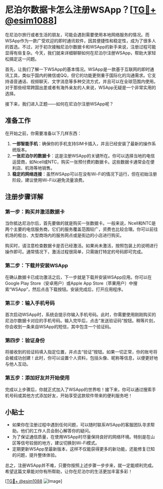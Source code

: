 # 尼泊尔数据卡怎么注册WSApp？[[TG💪+ @esim1088](https://t.me/s/esim1088)]

在尼泊尔旅行或者生活的朋友，可能会遇到需要使用本地网络服务的情况。而WSApp作为一款广受欢迎的即时通讯软件，因其便捷性和稳定性，成为了很多人的首选。不过，对于初次接触尼泊尔数据卡和WSApp的新手来说，注册过程可能显得有些复杂。今天，我们就来详细聊聊如何在尼泊尔注册WSApp，帮助大家轻松搞定这一问题。

首先，让我们了解一下WSApp的基本情况。WSApp是一款基于互联网的即时通讯工具，类似于国内的微信或QQ，但它的功能更侧重于国际化的沟通需求。它支持语音通话、视频聊天、文字消息等多种交流方式，并且可以在全球范围内使用。对于那些经常跨国出差或者有海外亲友的人来说，WSApp无疑是一个非常实用的选择。

接下来，我们进入正题——如何在尼泊尔注册WSApp呢？

## 准备工作

在开始之前，你需要准备以下几样东西：

1. **一部智能手机**：确保你的手机支持SIM卡插入，并且已经安装了最新的操作系统版本。
2. **一张尼泊尔的数据卡**：这是注册WSApp的关键所在。你可以选择当地的电信运营商，如Ncell或NTC，购买一张预付费的数据卡。这些数据卡通常会在便利店、机场等地销售。
3. **稳定的网络连接**：虽然WSApp可以在没有Wi-Fi的情况下运行，但在初始注册阶段，建议使用Wi-Fi以避免流量浪费。

## 注册步骤详解

### 第一步：购买并激活数据卡

当你抵达尼泊尔后，首先要做的就是购买一张数据卡。一般来说，Ncell和NTC是两个主要的电信服务商，它们的服务覆盖范围较广，资费也比较合理。你可以前往机场的柜台、大型商场内的服务网点或是街边的小店进行购买。

购买时，请注意检查数据卡是否已经激活。如果尚未激活，按照包装上的说明进行操作即可。通常情况下，激活过程很简单，只需拨打特定的号码即可完成。

### 第二步：下载并安装WSApp

在确认数据卡已成功激活之后，下一步就是下载并安装WSApp应用。你可以在Google Play Store（安卓用户）或Apple App Store（苹果用户）中搜索“WSApp”，然后点击下载按钮。安装完成后，打开应用程序。

### 第三步：输入手机号码

首次启动WSApp时，系统会提示你输入手机号码。此时，你需要使用刚刚购买的尼泊尔数据卡对应的手机号码。输入完毕后，点击“发送验证码”按钮。稍等片刻，你会收到一条来自WSApp的短信，其中包含一个验证码。

### 第四步：验证身份

将接收到的验证码填入指定位置，并点击“验证”按钮。如果一切正常，你的账号将会被成功创建！此时，你可以设置个人资料，包括头像、昵称等信息，以便更好地与他人互动。

### 第五步：添加好友并开始使用

完成以上步骤后，你就正式加入了WSApp的世界啦！接下来，你可以通过搜索手机号码或其他方式添加好友，开始享受这款软件带来的便利服务吧！

## 小贴士

- 如果你在注册过程中遇到任何问题，可以随时联系WSApp的客服团队寻求帮助。他们的工作人员会耐心解答你的疑问。
- 为了保证通信质量，在使用WSApp时尽量保持良好的网络环境。特别是在山区等信号较弱的地方，建议切换到Wi-Fi模式。
- 定期更新WSApp至最新版本，这样不仅能获得更多的新功能，还能修复已知的问题，提升整体体验。

总之，注册WSApp并不难，只要你按照上述步骤一步步来，就一定能顺利完成。希望这篇文章能对你有所帮助，让你在尼泊尔的生活更加丰富多彩！

[[TG💪+ @esim1088](https://t.me/s/esim1088) ![Image](https://i.postimg.cc/4NQfJmqS/Snipaste-2025-05-13-00-14-12.png)]